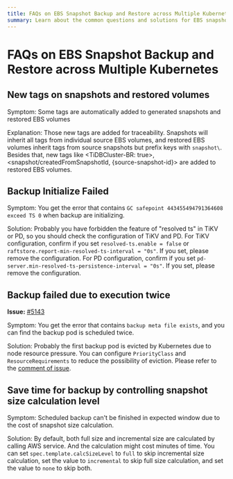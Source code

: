 ```yaml
---
title: FAQs on EBS Snapshot Backup and Restore across Multiple Kubernetes
summary: Learn about the common questions and solutions for EBS snapshot backup and restore across multiple Kubernetes.
---
```


# FAQs on EBS Snapshot Backup and Restore across Multiple Kubernetes

## New tags on snapshots and restored volumes

Symptom: Some tags are automatically added to generated snapshots and restored EBS volumes

Explanation: Those new tags are added for traceability. Snapshots will inherit all tags from individual source EBS volumes, and restored EBS volumes inherit tags from source snapshots but prefix keys with `snapshot\`. Besides that, new tags like <TiDBCluster-BR: true>, <snapshot/createdFromSnapshotId, {source-snapshot-id}> are added to restored EBS volumes.

## Backup Initialize Failed 

Symptom: You get the error that contains `GC safepoint 443455494791364608 exceed TS 0` when backup are initializing.

Solution: Probably you have forbidden the feature of "resolved ts" in TiKV or PD, so you should check the configuration of TiKV and PD.
For TiKV configuration, confirm if you set `resolved-ts.enable = false` or `raftstore.report-min-resolved-ts-interval = "0s"`. If you set, please remove the configuration.
For PD configuration, confirm if you set `pd-server.min-resolved-ts-persistence-interval = "0s"`. If you set, please remove the configuration.

## Backup failed due to execution twice

**Issue:** [#5143](https://github.com/pingcap/tidb-operator/issues/5143)

Symptom: You get the error that contains `backup meta file exists`, and you can find the backup pod is scheduled twice.

Solution: Probably the first backup pod is evicted by Kubernetes due to node resource pressure. You can configure `PriorityClass` and `ResourceRequirements` to reduce the possibility of eviction. Please refer to the [comment of issue](https://github.com/pingcap/tidb-operator/issues/5143#issuecomment-1654916830).

## Save time for backup by controlling snapshot size calculation level

Symptom: Scheduled backup can't be finished in expected window due to the cost of snapshot size calculation.

Solution: By default, both full size and incremental size are calculated by calling AWS service. And the calculation might cost minutes of time. You can set `spec.template.calcSizeLevel` to `full` to skip incremental size calculation, set the value to `incremental` to skip full size calculation, and set the value to `none` to skip both.
